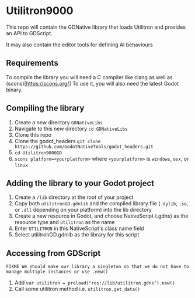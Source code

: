 # Utilitron9000

This repo will contain the GDNative library that loads Utilitron and provides an API to GDScript.

It may also contain the editor tools for defining AI behaviours

## Requirements
To compile the library you will need a C compiler like clang as well as (scons)[https://scons.org/]
To use it, you will also need the latest Godot binary.

## Compiling the library

1. Create a new directory `GDNativeLibs`
2. Navigate to this new directory `cd GDNativeLibs` 
3. Clone this repo
4. Clone the godot_headers `git clone https://github.com/GodotNativeTools/godot_headers.git`
5. `cd Utilitron9000GD`
6. `scons platform=<yourplatform>` where `<yourplatform>` is `windows`, `osx`, or `linux`

## Adding the library to your Godot project

1. Create a `/lib` directory at the root of your project
2. Copy both `utilitronGD.gdnlib` and the compiled library file (`.dylib`, `.so`, or `.dll` depending on your platform) into the lib directory
3. Create a new resource in Godot, and choose NativeScript (.gdns) as the resource type and `utilitron` as the name
4. Enter `UTILITRON` in this NativeScript's class name field 
5. Select utilitronGD.gdnlib as the library for this script

## Accessing from GDScript

`FIXME We should make our library a singleton so that we do not have to manage multiple instances or use .new()`
1. Add `var utilitron = preload("res://lib/utilitron.gdns").new()`
2. Call some utilitron method i.e. `utilitron.get_data()`


